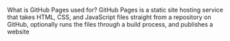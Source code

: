 What is GitHub Pages used for?
GitHub Pages is a static site hosting service that takes HTML, CSS, and JavaScript files straight from a repository on GitHub, 
optionally runs the files through a build process, and publishes a website
